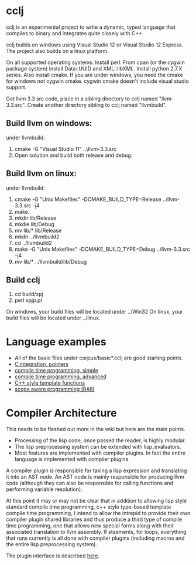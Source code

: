 cclj
====

cclj is an experimental project to write a dynamic, typed language that compiles to binary and integrates quite closely with C++.  

cclj builds on windows using Visual Studio 12 or Visual Studio 12 Express.  The project also builds on a linux platform.

On all supported operating systems:
Install perl.  From cpan (or the cygwin package system) install Data::UUID and XML::libXML.  Install python 2.7.X series.  Also install cmake.
If you are under windows, you need the cmake for windows not cygwin cmake.  cygwin cmake doesn't include visual studio support.

Get llvm 3.3 src code, place in a sibling directory to cclj named "llvm-3.3.src".
Create another directory sibling to cclj named "llvmbuild".

Build llvm on windows:
----------------------
under llvmbuild:

1. cmake -G "Visual Studio 11" ..\llvm-3.3.src
2. Open solution and build both release and debug.


Build llvm on linux:
-----------------------
under llvmbuild:

1. cmake -G "Unix Makefiles" -DCMAKE_BUILD_TYPE=Release ../llvm-3.3.src -j4
2. make.
3. mkdir lib/Release
4. mkdie lib/Debug
5. mv lib/* lib/Release
6. mkdir ../llvmbuild2
7. cd ../llvmbuild2
8. make -G "Unix Makefiles" -DCMAKE_BUILD_TYPE=Debug ../llvm-3.3.src -j4
9. mv lib/* ../llvmbuild/lib/Debug


Build cclj
------------------------
1. cd build/xpj
2. perl xpjp.pl

On windows, your build files will be located under ../Win32
On linux, your build files will be located under ../linux.



Language examples
=====================

* All of the basic files under corpus/basic*.cclj are good starting points.
* [C integration, pointers](corpus/dynamic_memory.cclj)
* [compile time programming, simple](corpus/macro_fn.cclj)
* [compile time programming, advanced](corpus/macro_fn2.cclj)
* [C++ style template functions](corpus/poly_fn.cclj)
* [scope aware programming (RAII)](corpus/scope_exit.cclj)




Compiler Architecture
========================
This needs to be fleshed out more in the wiki but here are the main points.

* Processing of the lisp code, once passed the reader, is highly modular.
* The lisp preprocessing system can be extended with lisp_evaluators.
* Most features are implemented with compiler plugins.  In fact the entire language is implemented
with compiler plugins

A compiler plugin is responsible for taking a lisp expression and translating it into an AST node.
An AST node is mainly responsible for producing llvm code (although they can also be responsible for
calling functions and performing variable resolution).

At this point it may or may not be clear that in addition to allowing lisp style standard compile time
programming, c++ style type-based template compile time programming, I intend to allow the intrepid to provide
their own compiler plugin shared libraries and thus produce a third type of compile time programming, one
that allows new special forms along with their associated translation to llvm assembly.  If staements, for loops,
everything that runs currently is all done with compiler plugins (including macros and the entire 
lisp preprocessing system).

The plugin interface is described [here](cclj/include/cclj/plugins/compiler_plugin.h).